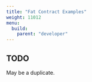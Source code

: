 ```yaml
---
title: "Fat Contract Examples"
weight: 11012
menu:
  build:
    parent: "developer"
---
```


## TODO

May be a duplicate.
